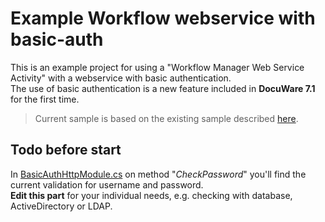 # Example Workflow webservice with basic-auth
This is an example project for using a "Workflow Manager Web Service Activity" with a webservice with basic authentication.  
The use of basic authentication is a new feature included in __DocuWare 7.1__ for the first time.

> Current sample is based on the existing sample described [here](https://developer.docuware.com/Extension_Services/extension_services.html#workflow-manager-web-service-activity).
## Todo before start
In [BasicAuthHttpModule.cs](https://github.com/DocuWare/Workflow-Webservice-BasicAuth/blob/master/SampleWebServiceWithBasicAuth/BasicAuthHttpModule.cs) on method "_CheckPassword_" you'll find the current validation for username and password.\
__Edit this part__ for your individual needs, e.g. checking with database, ActiveDirectory or LDAP.